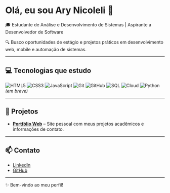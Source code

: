 # Olá, eu sou Ary Nicoleli 👋

🎓 Estudante de Análise e Desenvolvimento de Sistemas | Aspirante a Desenvolvedor de Software

🔍 Busco oportunidades de estágio e projetos práticos em desenvolvimento web, mobile e automação de sistemas.

---

## 💻 Tecnologias que estudo

![HTML5](https://img.shields.io/badge/HTML5-E34F26?style=for-the-badge&logo=html5&logoColor=white)
![CSS3](https://img.shields.io/badge/CSS3-1572B6?style=for-the-badge&logo=css3&logoColor=white)
![JavaScript](https://img.shields.io/badge/JavaScript-F7DF1E?style=for-the-badge&logo=javascript&logoColor=black)
![Git](https://img.shields.io/badge/Git-F05032?style=for-the-badge&logo=git&logoColor=white)
![GitHub](https://img.shields.io/badge/GitHub-181717?style=for-the-badge&logo=github&logoColor=white)
![SQL](https://img.shields.io/badge/SQL-4479A1?style=for-the-badge&logo=mysql&logoColor=white)
![Cloud](https://img.shields.io/badge/Cloud-00ADEF?style=for-the-badge&logo=cloudflare&logoColor=white)
![Python](https://img.shields.io/badge/Python-F7DF1E?style=for-the-badge&logo=python&logoColor=blue) *(em breve)*

---

## 🚀 Projetos

- **[Portfólio Web](https://ary-nicoleli.github.io/portfolio-web/)** – Site pessoal com meus projetos acadêmicos e informações de contato.

---

## 📫 Contato

- [LinkedIn](https://www.linkedin.com/in/ary-nicoleli)  
- [GitHub](https://github.com/Ary-Nicoleli)

---

✨ Bem-vindo ao meu perfil!
